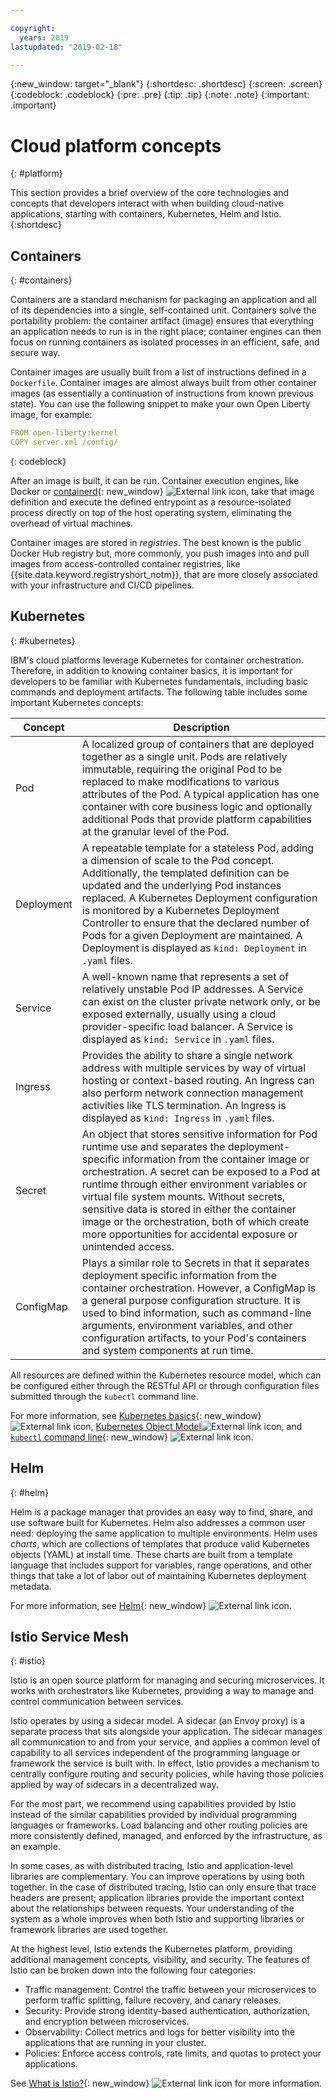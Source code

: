 ```yaml
---

copyright:
  years: 2019
lastupdated: "2019-02-18"

---
```


{:new_window: target="_blank"}
{:shortdesc: .shortdesc}
{:screen: .screen}
{:codeblock: .codeblock}
{:pre: .pre}
{:tip: .tip}
{:note: .note}
{:important: .important}

# Cloud platform concepts
{: #platform}

This section provides a brief overview of the core technologies and concepts that developers interact with when building cloud-native applications, starting with containers, Kubernetes, Helm and Istio.
{:shortdesc}

## Containers
{: #containers}

Containers are a standard mechanism for packaging an application and all of its dependencies into a single, self-contained unit. Containers solve the portability problem: the container artifact (image) ensures that everything an application needs to run is in the right place; container engines can then focus on running containers as isolated processes in an efficient, safe, and secure way.

Container images are usually built from a list of instructions defined in a `Dockerfile`. Container images are almost always built from other container images (as essentially a continuation of instructions from known previous state). You can use the following snippet to make your own Open Liberty image, for example:

```yaml
FROM open-liberty:kernel
COPY server.xml /config/
```
{: codeblock}

After an image is built, it can be run. Container execution engines, like Docker or [containerd](https://containerd.io/){: new_window} ![External link icon](../icons/launch-glyph.svg "External link icon"), take that image definition and execute the defined entrypoint as a resource-isolated process directly on top of the host operating system, eliminating the overhead of virtual machines.

Container images are stored in *registries*. The best known is the public Docker Hub registry but, more commonly, you push images into and pull images from access-controlled container registries, like {{site.data.keyword.registryshort_notm}}, that are more closely associated with your infrastructure and CI/CD pipelines.

## Kubernetes
{: #kubernetes}

IBM's cloud platforms leverage Kubernetes for container orchestration. Therefore, in addition to knowing container basics, it is important for developers to be familiar with Kubernetes fundamentals, including basic commands and deployment artifacts. The following table includes some important Kubernetes concepts:

| Concept | Description |
|---------|-------------|
| Pod | A localized group of containers that are deployed together as a single unit. Pods are relatively immutable, requiring the original Pod to be replaced to make modifications to various attributes of the Pod. A typical application has one container with core business logic and optionally additional Pods that provide platform capabilities at the granular level of the Pod. |
| Deployment | A repeatable template for a stateless Pod, adding a dimension of scale to the Pod concept. Additionally, the templated definition can be updated and the underlying Pod instances replaced. A Kubernetes Deployment configuration is monitored by a Kubernetes Deployment Controller to ensure that the declared number of Pods for a given Deployment are maintained. A Deployment is displayed as `kind: Deployment` in `.yaml` files. |
| Service | A well-known name that represents a set of relatively unstable Pod IP addresses. A Service can exist on the cluster private network only, or be exposed externally, usually using a cloud provider-specific load balancer. A Service is displayed as `kind: Service` in `.yaml` files. |
| Ingress | Provides the ability to share a single network address with multiple services by way of virtual hosting or context-based routing. An Ingress can also perform network connection management activities like TLS termination. An Ingress is displayed as `kind: Ingress` in `.yaml` files. |
| Secret | An object that stores sensitive information for Pod runtime use and separates the deployment-specific information from the container image or orchestration. A secret can be exposed to a Pod at runtime through either environment variables or virtual file system mounts. Without secrets, sensitive data is stored in either the container image or the orchestration, both of which create more opportunities for accidental exposure or unintended access. |
| ConfigMap | Plays a similar role to Secrets in that it separates deployment specific information from the container orchestration. However, a ConfigMap is a general purpose configuration structure. It is used to bind information, such as command-line arguments, environment variables, and other configuration artifacts, to your Pod's containers and system components at run time. | 

All resources are defined within the Kubernetes resource model, which can be configured either through the RESTful API or through configuration files submitted through the `kubectl` command line.

For more information, see [Kubernetes basics](https://kubernetes.io/docs/tutorials/kubernetes-basics/){: new_window} ![External link icon](../icons/launch-glyph.svg "External link icon"), [Kubernetes Object Model](https://kubernetes.io/docs/concepts/overview/working-with-objects/kubernetes-objects/)![External link icon](../icons/launch-glyph.svg "External link icon"), and [`kubectl` command line](https://kubernetes.io/docs/reference/kubectl/overview/){: new_window} ![External link icon](../icons/launch-glyph.svg "External link icon"). 

## Helm
{: #helm}

Helm is a package manager that provides an easy way to find, share, and use software built for Kubernetes. Helm also addresses a common user need: deploying the same application to multiple environments. Helm uses *charts*, which are collections of templates that produce valid Kubernetes objects (YAML) at install time. These charts are built from a template language that includes support for variables, range operations, and other things that take a lot of labor out of maintaining Kubernetes deployment metadata.

For more information, see [Helm](https://helm.sh/){: new_window} ![External link icon](../icons/launch-glyph.svg "External link icon").

## Istio Service Mesh
{: #istio}

Istio is an open source platform for managing and securing microservices. It works with orchestrators like Kubernetes, providing a way to manage and control communication between services.

Istio operates by using a sidecar model. A sidecar (an Envoy proxy) is a separate process that sits alongside your application. The sidecar manages all communication to and from your service, and applies a common level of capability to all services independent of the programming language or framework the service is built with. In effect, Istio provides a mechanism to centrally configure routing and security policies, while having those policies applied by way of sidecars in a decentralized way.

For the most part, we recommend using capabilities provided by Istio instead of the similar capabilities provided by individual programming languages or frameworks. Load balancing and other routing policies are more consistently defined, managed, and enforced by the infrastructure, as an example.

In some cases, as with distributed tracing, Istio and application-level libraries are complementary. You can improve operations by using both together. In the case of distributed tracing, Istio can only ensure that trace headers are present; application libraries provide the important context about the relationships between requests. Your understanding of the system as a whole improves when both Istio and supporting libraries or framework libraries are used together.

At the highest level, Istio extends the Kubernetes platform, providing additional management concepts, visibility, and security. The features of Istio can be broken down into the following four categories:

* Traffic management: Control the traffic between your microservices to perform traffic splitting, failure recovery, and canary releases.
* Security: Provide strong identity-based authentication, authorization, and encryption between microservices.
* Observability: Collect metrics and logs for better visibility into the applications that are running in your cluster.
* Policies: Enforce access controls, rate limits, and quotas to protect your applications.

See [What is Istio?](https://istio.io/docs/concepts/what-is-istio/){: new_window} ![External link icon](../icons/launch-glyph.svg "External link icon") for more information.



